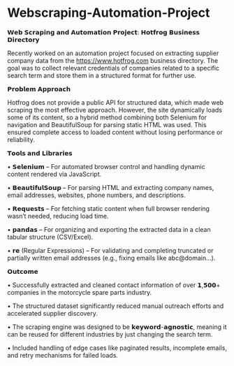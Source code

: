 # Webscraping-Automation-Project
𝗪𝗲𝗯 𝗦𝗰𝗿𝗮𝗽𝗶𝗻𝗴 𝗮𝗻𝗱 𝗔𝘂𝘁𝗼𝗺𝗮𝘁𝗶𝗼𝗻 𝗣𝗿𝗼𝗷𝗲𝗰𝘁: 𝗛𝗼𝘁𝗳𝗿𝗼𝗴 𝗕𝘂𝘀𝗶𝗻𝗲𝘀𝘀 𝗗𝗶𝗿𝗲𝗰𝘁𝗼𝗿𝘆

Recently worked on an automation project focused on extracting supplier company data from the https://www.hotfrog.com business directory. The goal was to collect relevant credentials of companies related to a specific search term and store them in a structured format for further use.



𝗣𝗿𝗼𝗯𝗹𝗲𝗺 𝗔𝗽𝗽𝗿𝗼𝗮𝗰𝗵

Hotfrog does not provide a public API for structured data, which made web scraping the most effective approach. However, the site dynamically loads some of its content, so a hybrid method combining both Selenium for navigation and BeautifulSoup for parsing static HTML was used. This ensured complete access to loaded content without losing performance or reliability.



𝗧𝗼𝗼𝗹𝘀 𝗮𝗻𝗱 𝗟𝗶𝗯𝗿𝗮𝗿𝗶𝗲𝘀

 • 𝗦𝗲𝗹𝗲𝗻𝗶𝘂𝗺 – For automated browser control and handling dynamic content rendered via JavaScript.

 • 𝗕𝗲𝗮𝘂𝘁𝗶𝗳𝘂𝗹𝗦𝗼𝘂𝗽 – For parsing HTML and extracting company names, email addresses, websites, phone numbers, and descriptions.

 • 𝗥𝗲𝗾𝘂𝗲𝘀𝘁𝘀 – For fetching static content when full browser rendering wasn’t needed, reducing load time.

 • 𝗽𝗮𝗻𝗱𝗮𝘀 – For organizing and exporting the extracted data in a clean tabular structure (CSV/Excel).

 • 𝗿𝗲 (Regular Expressions) – For validating and completing truncated or partially written email addresses (e.g., fixing emails like abc@domain...).



𝗢𝘂𝘁𝗰𝗼𝗺𝗲

 • Successfully extracted and cleaned contact information of over 𝟭,𝟱𝟬𝟬+ companies in the motorcycle spare parts industry.

 • The structured dataset significantly reduced manual outreach efforts and accelerated supplier discovery.

 • The scraping engine was designed to be 𝗸𝗲𝘆𝘄𝗼𝗿𝗱-𝗮𝗴𝗻𝗼𝘀𝘁𝗶𝗰, meaning it can be reused for different industries by just changing the search term.

 • Included handling of edge cases like paginated results, incomplete emails, and retry mechanisms for failed loads.
